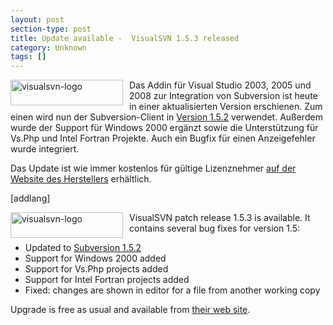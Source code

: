 ```yaml
---
layout: post
section-type: post
title: Update available -  VisualSVN 1.5.3 released
category: Unknown
tags: []
---
```

<p><a href="http://www.visualsvn.com/" target="_blank"><img title="visualsvn-logo" style="border-top-width: 0px; display: inline; border-left-width: 0px; border-bottom-width: 0px; margin: 0px 10px 0px 0px; border-right-width: 0px" height="41" alt="visualsvn-logo" src="http://anheledirwp.blob.core.windows.net/wordpress/2008/09/visualsvn-logo_6.gif" width="180" align="left" border="0" /></a> Das Addin für Visual Studio 2003, 2005 und 2008 zur Integration von Subversion ist heute in einer aktualisierten Version erschienen. Zum einen wird nun der Subversion-Client in <a href="http://svn.collab.net/repos/svn/tags/1.5.2/CHANGES" target="_blank">Version 1.5.2</a> verwendet. Außerdem wurde der Support für Windows 2000 ergänzt sowie die Unterstützung für Vs.Php und Intel Fortran Projekte. Auch ein Bugfix für einen Anzeigefehler wurde integriert.</p>  <p>Das Update ist wie immer kostenlos für gültige Lizenznehmer <a href="http://www.visualsvn.com/visualsvn/download/" target="_blank">auf der Website des Herstellers</a> erhältlich.</p> [addlang]   <p><a href="http://www.visualsvn.com/" target="_blank"><img title="visualsvn-logo" style="border-top-width: 0px; display: inline; border-left-width: 0px; border-bottom-width: 0px; margin: 0px 10px 0px 0px; border-right-width: 0px" height="41" alt="visualsvn-logo" src="http://anheledirwp.blob.core.windows.net/wordpress/2008/09/visualsvn-logo_5.gif" width="180" align="left" border="0" /></a> VisualSVN patch release 1.5.3 is available. It contains several bug fixes for version 1.5:</p>  <ul style="clear: both">   <li>Updated to <a href="http://svn.collab.net/repos/svn/tags/1.5.2/CHANGES" target="_blank">Subversion 1.5.2</a> </li>    <li>Support for Windows 2000 added </li>    <li>Support for Vs.Php projects added </li>    <li>Support for Intel Fortran projects added </li>    <li>Fixed: changes are shown in editor for a file from another working copy </li> </ul>  <p>Upgrade is free as usual and available from <a href="http://www.visualsvn.com/visualsvn/download/" target="_blank">their web site</a>.</p>
